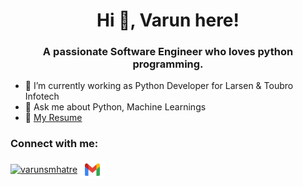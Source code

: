 <h1 align="center">Hi 👋, Varun here!</h1>
<h3 align="center">A passionate Software Engineer who loves python programming.</h3>


- 🔭 I’m currently working as Python Developer for Larsen & Toubro Infotech
- 💬 Ask me about Python, Machine Learnings
- 📕 <a href="https://drive.google.com/file/d/1HkmSz69kRXuVI4nT8zYEhwoPfY7nssuS/view?usp=share_link"> My Resume </a>

<h3 align="left">Connect with me:</h3>
<p align="left">
<a href="https://www.linkedin.com/in/varunmhatre99/" target="_blank" rel="noopener noreferrer"><img align="center" src="https://raw.githubusercontent.com/rahuldkjain/github-profile-readme-generator/master/src/images/icons/Social/linked-in-alt.svg" alt="varunsmhatre" height="30" width="40" /></a>
<a href="mailto:vmhatre99@gmail.com" target="blank"><img align="center" src="https://raw.githubusercontent.com/varunsmhatre/varunsmhatre/main/Gmail-Logo2.svg" alt="varunmhatre99" height="30" width="40" /></a>
</p>
